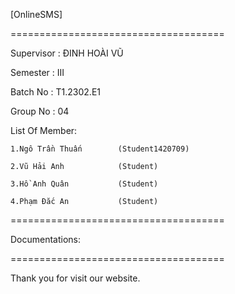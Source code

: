 [OnlineSMS]

=====================================

Supervisor : ĐINH HOÀI VŨ

Semester : III

Batch No : T1.2302.E1  

Group No : 04

List Of Member:

    1.Ngô Trần Thuấn        (Student1420709)

    2.Vũ Hải Anh            (Student)

    3.Hồ Anh Quân           (Student)

    4.Phạm Đắc An           (Student)
=====================================

Documentations: 

=====================================

Thank you for visit our website.
